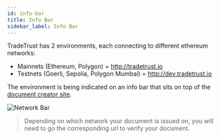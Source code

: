 ```yaml
---
id: info-bar
title: Info Bar
sidebar_label: Info Bar
---
```


TradeTrust has 2 environments, each connecting to different ethereum networks:

- Mainnets (Ethereum, Polygon) = http://tradetrust.io
- Testnets (Goerli, Sepolia, Polygon Mumbai) = http://dev.tradetrust.io

The environment is being indicated on an info bar that sits on top of the [document creator site](https://creator.tradetrust.io/).

![Network Bar](/docs/tradetrust-website/info-bar/info-bar.png)

> Depending on which network your document is issued on, you will need to go the corresponding url to verify your document.
